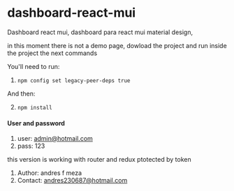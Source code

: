 # dashboard-react-mui
Dashboard react mui, dashboard para react mui material design, 


in this moment there is not a demo page, dowload the project and run inside the project the next commands

You'll need to run:

1. `npm config set legacy-peer-deps true`

And then:

2. `npm install`


#### User and password

1. user: admin@hotmail.com
2. pass: 123

this version is working with router and redux  ptotected by token 


1. Author: andres f meza
2. Contact: andres230687@hotmail.com
